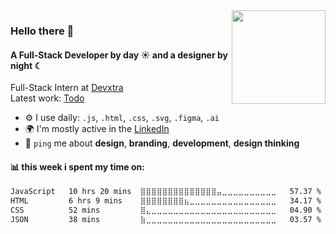 <img align="right"  height="150" src="https://media.giphy.com/media/v1.Y2lkPTc5MGI3NjExZWxxOGliM2MxdHdpZXJpMXU3cG9kODI3a29obDIyYnNjY3A2ZXBpNSZlcD12MV9naWZzX3NlYXJjaCZjdD1n/ZVik7pBtu9dNS/giphy.gif"/>

### Hello there 👋

#### A Full-Stack Developer by day ☀ and a designer by night ☾

Full-Stack Intern at [Devxtra](https://devxtra.vercel.app/)<br>
Latest work: [Todo](https://ansabazys.github.io/todo/)<br>



- ⚙️ I use daily: `.js`, `.html`, `.css`, `.svg`, `.figma`, `.ai`
- 🌍 I'm mostly active in the [LinkedIn](https://www.linkedin.com/in/ansabazys/)<br>
- 💬 `ping` me about **design**, **branding**, **development**, **design thinking**
  <!-- - 💅 Designed: @pestphp, [NorthMeetsSouth.audio](https://www.northmeetssouth.audio), [ThenPing.me](https://thenping.me), [HappydDev.fm](https://www.happydev.fm), etc… -->

#### 📊 this week i spent my time on:
<!--START_SECTION:waka-->

```txt
JavaScript   10 hrs 20 mins  ⣿⣿⣿⣿⣿⣿⣿⣿⣿⣿⣿⣿⣿⣿⣤⣀⣀⣀⣀⣀⣀⣀⣀⣀⣀   57.37 %
HTML         6 hrs 9 mins    ⣿⣿⣿⣿⣿⣿⣿⣿⣦⣀⣀⣀⣀⣀⣀⣀⣀⣀⣀⣀⣀⣀⣀⣀⣀   34.17 %
CSS          52 mins         ⣿⣄⣀⣀⣀⣀⣀⣀⣀⣀⣀⣀⣀⣀⣀⣀⣀⣀⣀⣀⣀⣀⣀⣀⣀   04.90 %
JSON         38 mins         ⣷⣀⣀⣀⣀⣀⣀⣀⣀⣀⣀⣀⣀⣀⣀⣀⣀⣀⣀⣀⣀⣀⣀⣀⣀   03.57 %
```

<!--END_SECTION:waka-->
